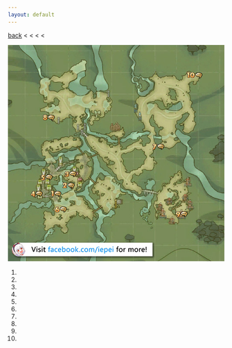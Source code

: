 ```yaml
---
layout: default
---
```


[back](../) < < < <

![Candeo Marsh Conversations](candeo-marsh-conversations.jpg)

1. []()
2. []()
3. []()
4. []()
5. []()
6. []()
7. []()
8. []()
9. []()
10. []()
